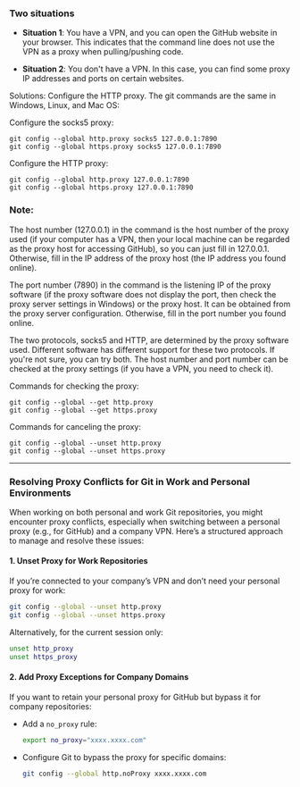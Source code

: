 ### Two situations

- **Situation 1**: You have a VPN, and you can open the GitHub website in your browser. This indicates that the command line does not use the VPN as a proxy when pulling/pushing code.

- **Situation 2**: You don't have a VPN. In this case, you can find some proxy IP addresses and ports on certain websites.

Solutions: Configure the HTTP proxy. The git commands are the same in Windows, Linux, and Mac OS:

Configure the socks5 proxy:

```shell
git config --global http.proxy socks5 127.0.0.1:7890
git config --global https.proxy socks5 127.0.0.1:7890
```


Configure the HTTP proxy:

```shell
git config --global http.proxy 127.0.0.1:7890
git config --global https.proxy 127.0.0.1:7890
```

### Note:

The host number (127.0.0.1) in the command is the host number of the proxy used (if your computer has a VPN, then your local machine can be regarded as the proxy host for accessing GitHub), so you can just fill in 127.0.0.1. Otherwise, fill in the IP address of the proxy host (the IP address you found online).

The port number (7890) in the command is the listening IP of the proxy software (if the proxy software does not display the port, then check the proxy server settings in Windows) or the proxy host. It can be obtained from the proxy server configuration. Otherwise, fill in the port number you found online.

The two protocols, socks5 and HTTP, are determined by the proxy software used. Different software has different support for these two protocols. If you're not sure, you can try both.
The host number and port number can be checked at the proxy settings (if you have a VPN, you need to check it).

Commands for checking the proxy:
```shell
git config --global --get http.proxy
git config --global --get https.proxy
```

Commands for canceling the proxy:
```shell
git config --global --unset http.proxy
git config --global --unset https.proxy 
```

---

### Resolving Proxy Conflicts for Git in Work and Personal Environments

When working on both personal and work Git repositories, you might encounter proxy conflicts, especially when switching between a personal proxy (e.g., for GitHub) and a company VPN. Here’s a structured approach to manage and resolve these issues:

#### 1. **Unset Proxy for Work Repositories**

If you’re connected to your company’s VPN and don’t need your personal proxy for work:

```bash
git config --global --unset http.proxy
git config --global --unset https.proxy
```

Alternatively, for the current session only:

```bash
unset http_proxy
unset https_proxy
```

#### 2. **Add Proxy Exceptions for Company Domains**

If you want to retain your personal proxy for GitHub but bypass it for company repositories:

- Add a `no_proxy` rule:
    
    ```bash
    export no_proxy="xxxx.xxxx.com"
    ```
    
- Configure Git to bypass the proxy for specific domains:
    
    ```bash
    git config --global http.noProxy xxxx.xxxx.com
    ```
